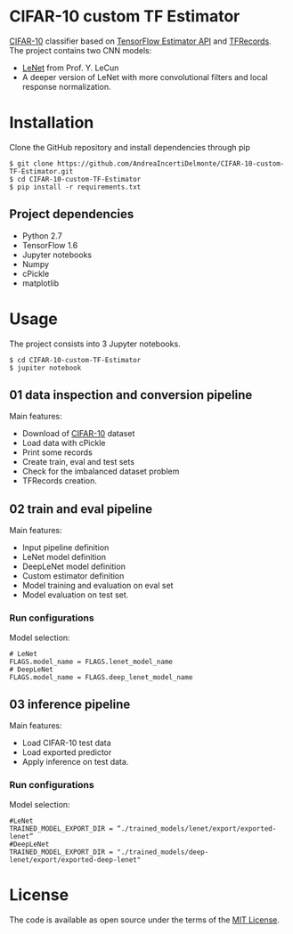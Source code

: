 # CIFAR-10 custom TF Estimator
[CIFAR-10](https://www.cs.toronto.edu/~kriz/cifar.html) classifier based on [TensorFlow Estimator API](https://www.tensorflow.org/programmers_guide/estimators) and [TFRecords](https://www.tensorflow.org/programmers_guide/datasets#consuming_tfrecord_data).
<br/>The project contains two CNN models:
- [LeNet](http://yann.lecun.com/exdb/lenet/) from Prof. Y. LeCun
- A deeper version of LeNet with more convolutional filters and local response normalization. 

# Installation
Clone the GitHub repository and install dependencies through pip
```
$ git clone https://github.com/AndreaIncertiDelmonte/CIFAR-10-custom-TF-Estimator.git
$ cd CIFAR-10-custom-TF-Estimator
$ pip install -r requirements.txt
```

## Project dependencies
- Python 2.7
- TensorFlow 1.6
- Jupyter notebooks
- Numpy
- cPickle
- matplotlib

# Usage
The project consists into 3 Jupyter notebooks.
```
$ cd CIFAR-10-custom-TF-Estimator
$ jupiter notebook
```

## 01 data inspection and conversion pipeline
Main features:
- Download of [CIFAR-10](https://www.cs.toronto.edu/~kriz/cifar.html) dataset
- Load data with cPickle
- Print some records
- Create train, eval and test sets
- Check for the imbalanced dataset problem
- TFRecords creation.

## 02 train and eval pipeline
Main features:
- Input pipeline definition
- LeNet model definition
- DeepLeNet model definition
- Custom estimator definition
- Model training and evaluation on eval set
- Model evaluation on test set.

### Run configurations
Model selection:
```
# LeNet
FLAGS.model_name = FLAGS.lenet_model_name
# DeepLeNet
FLAGS.model_name = FLAGS.deep_lenet_model_name
```

## 03 inference pipeline
Main features:
- Load CIFAR-10 test data
- Load exported predictor
- Apply inference on test data.

### Run configurations
Model selection:
```
#LeNet
TRAINED_MODEL_EXPORT_DIR = “./trained_models/lenet/export/exported-lenet”
#DeepLeNet 
TRAINED_MODEL_EXPORT_DIR = "./trained_models/deep-lenet/export/exported-deep-lenet"
```

# License
The code is available as open source under the terms of the [MIT License](https://opensource.org/licenses/MIT).
